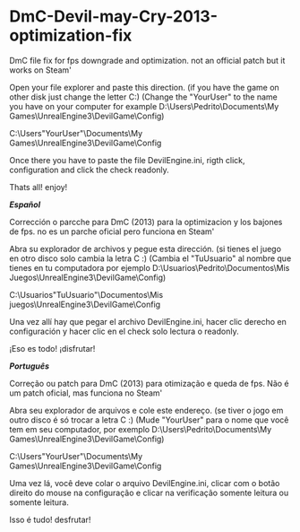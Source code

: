 # DmC-Devil-may-Cry-2013-optimization-fix
DmC file fix for fps downgrade and optimization. not an official patch but it works on Steam'

Open your file explorer and paste this direction.
(if you have the game on other disk just change the letter C:)
(Change the "YourUser" to the name you have on your computer for example D:\Users\Pedrito\Documents\My Games\UnrealEngine3\DevilGame\Config)

C:\Users\"YourUser"\Documents\My Games\UnrealEngine3\DevilGame\Config

Once there you have to paste the file DevilEngine.ini, rigth click, configuration and click the check readonly.

Thats all! enjoy! 


*****Español*****

Corrección o parcche para  DmC (2013) para la optimizacion y los bajones de fps. no es un parche oficial pero funciona en Steam'

Abra su explorador de archivos y pegue esta dirección.
(si tienes el juego en otro disco solo cambia la letra C :)
(Cambia el "TuUsuario" al nombre que tienes en tu computadora por ejemplo D:\Usuarios\Pedrito\Documentos\Mis Juegos\UnrealEngine3\DevilGame\Config)

C:\Usuarios\"TuUsuario"\Documentos\Mis juegos\UnrealEngine3\DevilGame\Config

Una vez allí hay que pegar el archivo DevilEngine.ini, hacer clic derecho en configuración y hacer clic en el check solo lectura o readonly.

¡Eso es todo! ¡disfrutar!


*****Português*****

Correção ou patch para DmC (2013) para otimização e queda de fps. Não é um patch oficial, mas funciona no Steam'

Abra seu explorador de arquivos e cole este endereço.
(se tiver o jogo em outro disco é só trocar a letra C :)
(Mude "YourUser" para o nome que você tem em seu computador, por exemplo D:\Users\Pedrito\Documents\My Games\UnrealEngine3\DevilGame\Config)

C:\Users\"YourUser"\Documents\My Games\UnrealEngine3\DevilGame\Config

Uma vez lá, você deve colar o arquivo DevilEngine.ini, clicar com o botão direito do mouse na configuração e clicar na verificação somente leitura ou somente leitura.

Isso é tudo! desfrutar!
